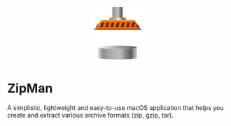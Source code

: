 <p align="center">
  <img height=128 src="https://raw.githubusercontent.com/billvog/zipman/master/ZipMan/ZipMan.iconset/icon_256x256.png"/>
</p>

# ZipMan
A simplistic, lightweight and easy-to-use macOS application that helps you create and extract various archive formats (zip, gzip, tar).
